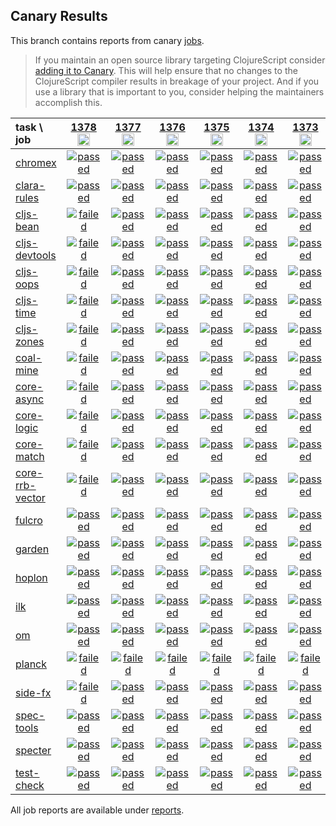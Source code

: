 ## Canary Results

This branch contains reports from canary [jobs](https://github.com/cljs-oss/canary/tree/jobs).

> If you maintain an open source library targeting ClojureScript consider [adding it to Canary](https://github.com/cljs-oss/canary/tree/master#how-to-participate). This will help ensure that no changes to the ClojureScript compiler results in breakage of your project. And if you use a library that is important to you, consider helping the maintainers accomplish this.

[//]: # (begin_overview_table)

| task \ job | <a href="reports/2020/04/18/job-001378-1.10.731-e6613142" title="job #1378&#xA;&#xA;job&#xA;&#xA;requested by BinaryAge Bot (@babot) on 2020-04-18T11:02:06Z">1378<br/><img width=20 height=20 src="https://avatars0.githubusercontent.com/u/1476765?v=4&s=60"></a> | <a href="reports/2020/04/17/job-001377-1.10.731-e6613142" title="job #1377&#xA;&#xA;job&#xA;&#xA;requested by BinaryAge Bot (@babot) on 2020-04-17T11:02:28Z">1377<br/><img width=20 height=20 src="https://avatars0.githubusercontent.com/u/1476765?v=4&s=60"></a> | <a href="reports/2020/04/16/job-001376-1.10.731-e6613142" title="job #1376&#xA;&#xA;job&#xA;&#xA;requested by BinaryAge Bot (@babot) on 2020-04-16T11:02:14Z">1376<br/><img width=20 height=20 src="https://avatars0.githubusercontent.com/u/1476765?v=4&s=60"></a> | <a href="reports/2020/04/15/job-001375-1.10.731-e6613142" title="job #1375&#xA;&#xA;job&#xA;&#xA;requested by BinaryAge Bot (@babot) on 2020-04-15T11:03:26Z">1375<br/><img width=20 height=20 src="https://avatars0.githubusercontent.com/u/1476765?v=4&s=60"></a> | <a href="reports/2020/04/14/job-001374-1.10.729-8db5b768" title="job #1374&#xA;&#xA;job&#xA;&#xA;requested by BinaryAge Bot (@babot) on 2020-04-14T11:02:18Z">1374<br/><img width=20 height=20 src="https://avatars0.githubusercontent.com/u/1476765?v=4&s=60"></a> | <a href="reports/2020/04/13/job-001373-1.10.721-f83b1f76" title="job #1373&#xA;&#xA;job&#xA;&#xA;requested by BinaryAge Bot (@babot) on 2020-04-13T11:02:18Z">1373<br/><img width=20 height=20 src="https://avatars0.githubusercontent.com/u/1476765?v=4&s=60"></a> | <a href="reports/2020/04/12/job-001372-1.10.717-9e0a84e8" title="job #1372&#xA;&#xA;job&#xA;&#xA;requested by BinaryAge Bot (@babot) on 2020-04-12T11:02:35Z">1372<br/><img width=20 height=20 src="https://avatars0.githubusercontent.com/u/1476765?v=4&s=60"></a> | <a href="reports/2020/04/11/job-001371-1.10.702-8c7bc5e4" title="job #1371&#xA;&#xA;job&#xA;&#xA;requested by BinaryAge Bot (@babot) on 2020-04-11T11:02:31Z">1371<br/><img width=20 height=20 src="https://avatars0.githubusercontent.com/u/1476765?v=4&s=60"></a> | <a href="reports/2020/04/10/job-001370-1.10.685-5cd08b49" title="job #1370&#xA;&#xA;job&#xA;&#xA;requested by BinaryAge Bot (@babot) on 2020-04-10T11:02:27Z">1370<br/><img width=20 height=20 src="https://avatars0.githubusercontent.com/u/1476765?v=4&s=60"></a> | <a href="reports/2020/04/09/job-001369-1.10.677-77c7cab5" title="job #1369&#xA;&#xA;job&#xA;&#xA;requested by BinaryAge Bot (@babot) on 2020-04-09T11:02:00Z">1369<br/><img width=20 height=20 src="https://avatars0.githubusercontent.com/u/1476765?v=4&s=60"></a> |
| :--- | :---: | :---: | :---: | :---: | :---: | :---: | :---: | :---: | :---: | :---: |
| [chromex](https://github.com/binaryage/chromex) | <a href="reports/2020/04/18/job-001378-1.10.731-e6613142#-chromex"><img title="passed" src="http://box.binaryage.com/s-passed.svg"><a> | <a href="reports/2020/04/17/job-001377-1.10.731-e6613142#-chromex"><img title="passed" src="http://box.binaryage.com/s-passed.svg"><a> | <a href="reports/2020/04/16/job-001376-1.10.731-e6613142#-chromex"><img title="passed" src="http://box.binaryage.com/s-passed.svg"><a> | <a href="reports/2020/04/15/job-001375-1.10.731-e6613142#-chromex"><img title="passed" src="http://box.binaryage.com/s-passed.svg"><a> | <a href="reports/2020/04/14/job-001374-1.10.729-8db5b768#-chromex"><img title="passed" src="http://box.binaryage.com/s-passed.svg"><a> | <a href="reports/2020/04/13/job-001373-1.10.721-f83b1f76#-chromex"><img title="passed" src="http://box.binaryage.com/s-passed.svg"><a> | <a href="reports/2020/04/12/job-001372-1.10.717-9e0a84e8#-chromex"><img title="passed" src="http://box.binaryage.com/s-passed.svg"><a> | <a href="reports/2020/04/11/job-001371-1.10.702-8c7bc5e4#-chromex"><img title="passed" src="http://box.binaryage.com/s-passed.svg"><a> | <a href="reports/2020/04/10/job-001370-1.10.685-5cd08b49#-chromex"><img title="passed" src="http://box.binaryage.com/s-passed.svg"><a> | <a href="reports/2020/04/09/job-001369-1.10.677-77c7cab5#-chromex"><img title="passed" src="http://box.binaryage.com/s-passed.svg"><a> |
| [clara-rules](https://github.com/cerner/clara-rules) | <a href="reports/2020/04/18/job-001378-1.10.731-e6613142#-clara-rules"><img title="passed" src="http://box.binaryage.com/s-passed.svg"><a> | <a href="reports/2020/04/17/job-001377-1.10.731-e6613142#-clara-rules"><img title="passed" src="http://box.binaryage.com/s-passed.svg"><a> | <a href="reports/2020/04/16/job-001376-1.10.731-e6613142#-clara-rules"><img title="passed" src="http://box.binaryage.com/s-passed.svg"><a> | <a href="reports/2020/04/15/job-001375-1.10.731-e6613142#-clara-rules"><img title="passed" src="http://box.binaryage.com/s-passed.svg"><a> | <a href="reports/2020/04/14/job-001374-1.10.729-8db5b768#-clara-rules"><img title="passed" src="http://box.binaryage.com/s-passed.svg"><a> | <a href="reports/2020/04/13/job-001373-1.10.721-f83b1f76#-clara-rules"><img title="passed" src="http://box.binaryage.com/s-passed.svg"><a> | <a href="reports/2020/04/12/job-001372-1.10.717-9e0a84e8#-clara-rules"><img title="passed" src="http://box.binaryage.com/s-passed.svg"><a> | <a href="reports/2020/04/11/job-001371-1.10.702-8c7bc5e4#-clara-rules"><img title="failed" src="http://box.binaryage.com/s-failed.svg"><a> | <a href="reports/2020/04/10/job-001370-1.10.685-5cd08b49#-clara-rules"><img title="passed" src="http://box.binaryage.com/s-passed.svg"><a> | <a href="reports/2020/04/09/job-001369-1.10.677-77c7cab5#-clara-rules"><img title="passed" src="http://box.binaryage.com/s-passed.svg"><a> |
| [cljs-bean](https://github.com/mfikes/cljs-bean) | <a href="reports/2020/04/18/job-001378-1.10.731-e6613142#-cljs-bean"><img title="failed" src="http://box.binaryage.com/s-failed.svg"><a> | <a href="reports/2020/04/17/job-001377-1.10.731-e6613142#-cljs-bean"><img title="passed" src="http://box.binaryage.com/s-passed.svg"><a> | <a href="reports/2020/04/16/job-001376-1.10.731-e6613142#-cljs-bean"><img title="passed" src="http://box.binaryage.com/s-passed.svg"><a> | <a href="reports/2020/04/15/job-001375-1.10.731-e6613142#-cljs-bean"><img title="passed" src="http://box.binaryage.com/s-passed.svg"><a> | <a href="reports/2020/04/14/job-001374-1.10.729-8db5b768#-cljs-bean"><img title="passed" src="http://box.binaryage.com/s-passed.svg"><a> | <a href="reports/2020/04/13/job-001373-1.10.721-f83b1f76#-cljs-bean"><img title="passed" src="http://box.binaryage.com/s-passed.svg"><a> | <a href="reports/2020/04/12/job-001372-1.10.717-9e0a84e8#-cljs-bean"><img title="passed" src="http://box.binaryage.com/s-passed.svg"><a> | <a href="reports/2020/04/11/job-001371-1.10.702-8c7bc5e4#-cljs-bean"><img title="passed" src="http://box.binaryage.com/s-passed.svg"><a> | <a href="reports/2020/04/10/job-001370-1.10.685-5cd08b49#-cljs-bean"><img title="passed" src="http://box.binaryage.com/s-passed.svg"><a> | <a href="reports/2020/04/09/job-001369-1.10.677-77c7cab5#-cljs-bean"><img title="passed" src="http://box.binaryage.com/s-passed.svg"><a> |
| [cljs-devtools](https://github.com/binaryage/cljs-devtools) | <a href="reports/2020/04/18/job-001378-1.10.731-e6613142#-cljs-devtools"><img title="failed" src="http://box.binaryage.com/s-failed.svg"><a> | <a href="reports/2020/04/17/job-001377-1.10.731-e6613142#-cljs-devtools"><img title="passed" src="http://box.binaryage.com/s-passed.svg"><a> | <a href="reports/2020/04/16/job-001376-1.10.731-e6613142#-cljs-devtools"><img title="passed" src="http://box.binaryage.com/s-passed.svg"><a> | <a href="reports/2020/04/15/job-001375-1.10.731-e6613142#-cljs-devtools"><img title="passed" src="http://box.binaryage.com/s-passed.svg"><a> | <a href="reports/2020/04/14/job-001374-1.10.729-8db5b768#-cljs-devtools"><img title="passed" src="http://box.binaryage.com/s-passed.svg"><a> | <a href="reports/2020/04/13/job-001373-1.10.721-f83b1f76#-cljs-devtools"><img title="passed" src="http://box.binaryage.com/s-passed.svg"><a> | <a href="reports/2020/04/12/job-001372-1.10.717-9e0a84e8#-cljs-devtools"><img title="passed" src="http://box.binaryage.com/s-passed.svg"><a> | <a href="reports/2020/04/11/job-001371-1.10.702-8c7bc5e4#-cljs-devtools"><img title="passed" src="http://box.binaryage.com/s-passed.svg"><a> | <a href="reports/2020/04/10/job-001370-1.10.685-5cd08b49#-cljs-devtools"><img title="passed" src="http://box.binaryage.com/s-passed.svg"><a> | <a href="reports/2020/04/09/job-001369-1.10.677-77c7cab5#-cljs-devtools"><img title="passed" src="http://box.binaryage.com/s-passed.svg"><a> |
| [cljs-oops](https://github.com/binaryage/cljs-oops) | <a href="reports/2020/04/18/job-001378-1.10.731-e6613142#-cljs-oops"><img title="failed" src="http://box.binaryage.com/s-failed.svg"><a> | <a href="reports/2020/04/17/job-001377-1.10.731-e6613142#-cljs-oops"><img title="passed" src="http://box.binaryage.com/s-passed.svg"><a> | <a href="reports/2020/04/16/job-001376-1.10.731-e6613142#-cljs-oops"><img title="passed" src="http://box.binaryage.com/s-passed.svg"><a> | <a href="reports/2020/04/15/job-001375-1.10.731-e6613142#-cljs-oops"><img title="passed" src="http://box.binaryage.com/s-passed.svg"><a> | <a href="reports/2020/04/14/job-001374-1.10.729-8db5b768#-cljs-oops"><img title="passed" src="http://box.binaryage.com/s-passed.svg"><a> | <a href="reports/2020/04/13/job-001373-1.10.721-f83b1f76#-cljs-oops"><img title="passed" src="http://box.binaryage.com/s-passed.svg"><a> | <a href="reports/2020/04/12/job-001372-1.10.717-9e0a84e8#-cljs-oops"><img title="passed" src="http://box.binaryage.com/s-passed.svg"><a> | <a href="reports/2020/04/11/job-001371-1.10.702-8c7bc5e4#-cljs-oops"><img title="passed" src="http://box.binaryage.com/s-passed.svg"><a> | <a href="reports/2020/04/10/job-001370-1.10.685-5cd08b49#-cljs-oops"><img title="passed" src="http://box.binaryage.com/s-passed.svg"><a> | <a href="reports/2020/04/09/job-001369-1.10.677-77c7cab5#-cljs-oops"><img title="passed" src="http://box.binaryage.com/s-passed.svg"><a> |
| [cljs-time](https://github.com/andrewmcveigh/cljs-time) | <a href="reports/2020/04/18/job-001378-1.10.731-e6613142#-cljs-time"><img title="failed" src="http://box.binaryage.com/s-failed.svg"><a> | <a href="reports/2020/04/17/job-001377-1.10.731-e6613142#-cljs-time"><img title="passed" src="http://box.binaryage.com/s-passed.svg"><a> | <a href="reports/2020/04/16/job-001376-1.10.731-e6613142#-cljs-time"><img title="passed" src="http://box.binaryage.com/s-passed.svg"><a> | <a href="reports/2020/04/15/job-001375-1.10.731-e6613142#-cljs-time"><img title="passed" src="http://box.binaryage.com/s-passed.svg"><a> | <a href="reports/2020/04/14/job-001374-1.10.729-8db5b768#-cljs-time"><img title="passed" src="http://box.binaryage.com/s-passed.svg"><a> | <a href="reports/2020/04/13/job-001373-1.10.721-f83b1f76#-cljs-time"><img title="passed" src="http://box.binaryage.com/s-passed.svg"><a> | <a href="reports/2020/04/12/job-001372-1.10.717-9e0a84e8#-cljs-time"><img title="passed" src="http://box.binaryage.com/s-passed.svg"><a> | <a href="reports/2020/04/11/job-001371-1.10.702-8c7bc5e4#-cljs-time"><img title="passed" src="http://box.binaryage.com/s-passed.svg"><a> | <a href="reports/2020/04/10/job-001370-1.10.685-5cd08b49#-cljs-time"><img title="passed" src="http://box.binaryage.com/s-passed.svg"><a> | <a href="reports/2020/04/09/job-001369-1.10.677-77c7cab5#-cljs-time"><img title="passed" src="http://box.binaryage.com/s-passed.svg"><a> |
| [cljs-zones](https://github.com/binaryage/cljs-zones) | <a href="reports/2020/04/18/job-001378-1.10.731-e6613142#-cljs-zones"><img title="failed" src="http://box.binaryage.com/s-failed.svg"><a> | <a href="reports/2020/04/17/job-001377-1.10.731-e6613142#-cljs-zones"><img title="passed" src="http://box.binaryage.com/s-passed.svg"><a> | <a href="reports/2020/04/16/job-001376-1.10.731-e6613142#-cljs-zones"><img title="passed" src="http://box.binaryage.com/s-passed.svg"><a> | <a href="reports/2020/04/15/job-001375-1.10.731-e6613142#-cljs-zones"><img title="passed" src="http://box.binaryage.com/s-passed.svg"><a> | <a href="reports/2020/04/14/job-001374-1.10.729-8db5b768#-cljs-zones"><img title="passed" src="http://box.binaryage.com/s-passed.svg"><a> | <a href="reports/2020/04/13/job-001373-1.10.721-f83b1f76#-cljs-zones"><img title="passed" src="http://box.binaryage.com/s-passed.svg"><a> | <a href="reports/2020/04/12/job-001372-1.10.717-9e0a84e8#-cljs-zones"><img title="passed" src="http://box.binaryage.com/s-passed.svg"><a> | <a href="reports/2020/04/11/job-001371-1.10.702-8c7bc5e4#-cljs-zones"><img title="failed" src="http://box.binaryage.com/s-failed.svg"><a> | <a href="reports/2020/04/10/job-001370-1.10.685-5cd08b49#-cljs-zones"><img title="passed" src="http://box.binaryage.com/s-passed.svg"><a> | <a href="reports/2020/04/09/job-001369-1.10.677-77c7cab5#-cljs-zones"><img title="passed" src="http://box.binaryage.com/s-passed.svg"><a> |
| [coal-mine](https://github.com/mfikes/coal-mine) | <a href="reports/2020/04/18/job-001378-1.10.731-e6613142#-coal-mine"><img title="failed" src="http://box.binaryage.com/s-failed.svg"><a> | <a href="reports/2020/04/17/job-001377-1.10.731-e6613142#-coal-mine"><img title="passed" src="http://box.binaryage.com/s-passed.svg"><a> | <a href="reports/2020/04/16/job-001376-1.10.731-e6613142#-coal-mine"><img title="passed" src="http://box.binaryage.com/s-passed.svg"><a> | <a href="reports/2020/04/15/job-001375-1.10.731-e6613142#-coal-mine"><img title="passed" src="http://box.binaryage.com/s-passed.svg"><a> | <a href="reports/2020/04/14/job-001374-1.10.729-8db5b768#-coal-mine"><img title="passed" src="http://box.binaryage.com/s-passed.svg"><a> | <a href="reports/2020/04/13/job-001373-1.10.721-f83b1f76#-coal-mine"><img title="passed" src="http://box.binaryage.com/s-passed.svg"><a> | <a href="reports/2020/04/12/job-001372-1.10.717-9e0a84e8#-coal-mine"><img title="passed" src="http://box.binaryage.com/s-passed.svg"><a> | <a href="reports/2020/04/11/job-001371-1.10.702-8c7bc5e4#-coal-mine"><img title="failed" src="http://box.binaryage.com/s-failed.svg"><a> | <a href="reports/2020/04/10/job-001370-1.10.685-5cd08b49#-coal-mine"><img title="passed" src="http://box.binaryage.com/s-passed.svg"><a> | <a href="reports/2020/04/09/job-001369-1.10.677-77c7cab5#-coal-mine"><img title="passed" src="http://box.binaryage.com/s-passed.svg"><a> |
| [core-async](https://github.com/clojure/core.async) | <a href="reports/2020/04/18/job-001378-1.10.731-e6613142#-core-async"><img title="failed" src="http://box.binaryage.com/s-failed.svg"><a> | <a href="reports/2020/04/17/job-001377-1.10.731-e6613142#-core-async"><img title="passed" src="http://box.binaryage.com/s-passed.svg"><a> | <a href="reports/2020/04/16/job-001376-1.10.731-e6613142#-core-async"><img title="passed" src="http://box.binaryage.com/s-passed.svg"><a> | <a href="reports/2020/04/15/job-001375-1.10.731-e6613142#-core-async"><img title="passed" src="http://box.binaryage.com/s-passed.svg"><a> | <a href="reports/2020/04/14/job-001374-1.10.729-8db5b768#-core-async"><img title="passed" src="http://box.binaryage.com/s-passed.svg"><a> | <a href="reports/2020/04/13/job-001373-1.10.721-f83b1f76#-core-async"><img title="passed" src="http://box.binaryage.com/s-passed.svg"><a> | <a href="reports/2020/04/12/job-001372-1.10.717-9e0a84e8#-core-async"><img title="passed" src="http://box.binaryage.com/s-passed.svg"><a> | <a href="reports/2020/04/11/job-001371-1.10.702-8c7bc5e4#-core-async"><img title="failed" src="http://box.binaryage.com/s-failed.svg"><a> | <a href="reports/2020/04/10/job-001370-1.10.685-5cd08b49#-core-async"><img title="passed" src="http://box.binaryage.com/s-passed.svg"><a> | <a href="reports/2020/04/09/job-001369-1.10.677-77c7cab5#-core-async"><img title="passed" src="http://box.binaryage.com/s-passed.svg"><a> |
| [core-logic](https://github.com/clojure/core.logic) | <a href="reports/2020/04/18/job-001378-1.10.731-e6613142#-core-logic"><img title="failed" src="http://box.binaryage.com/s-failed.svg"><a> | <a href="reports/2020/04/17/job-001377-1.10.731-e6613142#-core-logic"><img title="passed" src="http://box.binaryage.com/s-passed.svg"><a> | <a href="reports/2020/04/16/job-001376-1.10.731-e6613142#-core-logic"><img title="passed" src="http://box.binaryage.com/s-passed.svg"><a> | <a href="reports/2020/04/15/job-001375-1.10.731-e6613142#-core-logic"><img title="passed" src="http://box.binaryage.com/s-passed.svg"><a> | <a href="reports/2020/04/14/job-001374-1.10.729-8db5b768#-core-logic"><img title="passed" src="http://box.binaryage.com/s-passed.svg"><a> | <a href="reports/2020/04/13/job-001373-1.10.721-f83b1f76#-core-logic"><img title="passed" src="http://box.binaryage.com/s-passed.svg"><a> | <a href="reports/2020/04/12/job-001372-1.10.717-9e0a84e8#-core-logic"><img title="passed" src="http://box.binaryage.com/s-passed.svg"><a> | <a href="reports/2020/04/11/job-001371-1.10.702-8c7bc5e4#-core-logic"><img title="passed" src="http://box.binaryage.com/s-passed.svg"><a> | <a href="reports/2020/04/10/job-001370-1.10.685-5cd08b49#-core-logic"><img title="passed" src="http://box.binaryage.com/s-passed.svg"><a> | <a href="reports/2020/04/09/job-001369-1.10.677-77c7cab5#-core-logic"><img title="passed" src="http://box.binaryage.com/s-passed.svg"><a> |
| [core-match](https://github.com/clojure/core.match) | <a href="reports/2020/04/18/job-001378-1.10.731-e6613142#-core-match"><img title="failed" src="http://box.binaryage.com/s-failed.svg"><a> | <a href="reports/2020/04/17/job-001377-1.10.731-e6613142#-core-match"><img title="passed" src="http://box.binaryage.com/s-passed.svg"><a> | <a href="reports/2020/04/16/job-001376-1.10.731-e6613142#-core-match"><img title="passed" src="http://box.binaryage.com/s-passed.svg"><a> | <a href="reports/2020/04/15/job-001375-1.10.731-e6613142#-core-match"><img title="passed" src="http://box.binaryage.com/s-passed.svg"><a> | <a href="reports/2020/04/14/job-001374-1.10.729-8db5b768#-core-match"><img title="passed" src="http://box.binaryage.com/s-passed.svg"><a> | <a href="reports/2020/04/13/job-001373-1.10.721-f83b1f76#-core-match"><img title="passed" src="http://box.binaryage.com/s-passed.svg"><a> | <a href="reports/2020/04/12/job-001372-1.10.717-9e0a84e8#-core-match"><img title="passed" src="http://box.binaryage.com/s-passed.svg"><a> | <a href="reports/2020/04/11/job-001371-1.10.702-8c7bc5e4#-core-match"><img title="passed" src="http://box.binaryage.com/s-passed.svg"><a> | <a href="reports/2020/04/10/job-001370-1.10.685-5cd08b49#-core-match"><img title="passed" src="http://box.binaryage.com/s-passed.svg"><a> | <a href="reports/2020/04/09/job-001369-1.10.677-77c7cab5#-core-match"><img title="passed" src="http://box.binaryage.com/s-passed.svg"><a> |
| [core-rrb-vector](https://github.com/clojure/core.rrb-vector) | <a href="reports/2020/04/18/job-001378-1.10.731-e6613142#-core-rrb-vector"><img title="failed" src="http://box.binaryage.com/s-failed.svg"><a> | <a href="reports/2020/04/17/job-001377-1.10.731-e6613142#-core-rrb-vector"><img title="passed" src="http://box.binaryage.com/s-passed.svg"><a> | <a href="reports/2020/04/16/job-001376-1.10.731-e6613142#-core-rrb-vector"><img title="passed" src="http://box.binaryage.com/s-passed.svg"><a> | <a href="reports/2020/04/15/job-001375-1.10.731-e6613142#-core-rrb-vector"><img title="passed" src="http://box.binaryage.com/s-passed.svg"><a> | <a href="reports/2020/04/14/job-001374-1.10.729-8db5b768#-core-rrb-vector"><img title="passed" src="http://box.binaryage.com/s-passed.svg"><a> | <a href="reports/2020/04/13/job-001373-1.10.721-f83b1f76#-core-rrb-vector"><img title="passed" src="http://box.binaryage.com/s-passed.svg"><a> | <a href="reports/2020/04/12/job-001372-1.10.717-9e0a84e8#-core-rrb-vector"><img title="passed" src="http://box.binaryage.com/s-passed.svg"><a> | <a href="reports/2020/04/11/job-001371-1.10.702-8c7bc5e4#-core-rrb-vector"><img title="passed" src="http://box.binaryage.com/s-passed.svg"><a> | <a href="reports/2020/04/10/job-001370-1.10.685-5cd08b49#-core-rrb-vector"><img title="passed" src="http://box.binaryage.com/s-passed.svg"><a> | <a href="reports/2020/04/09/job-001369-1.10.677-77c7cab5#-core-rrb-vector"><img title="passed" src="http://box.binaryage.com/s-passed.svg"><a> |
| [fulcro](https://github.com/fulcrologic/fulcro) | <a href="reports/2020/04/18/job-001378-1.10.731-e6613142#-fulcro"><img title="passed" src="http://box.binaryage.com/s-passed.svg"><a> | <a href="reports/2020/04/17/job-001377-1.10.731-e6613142#-fulcro"><img title="passed" src="http://box.binaryage.com/s-passed.svg"><a> | <a href="reports/2020/04/16/job-001376-1.10.731-e6613142#-fulcro"><img title="passed" src="http://box.binaryage.com/s-passed.svg"><a> | <a href="reports/2020/04/15/job-001375-1.10.731-e6613142#-fulcro"><img title="passed" src="http://box.binaryage.com/s-passed.svg"><a> | <a href="reports/2020/04/14/job-001374-1.10.729-8db5b768#-fulcro"><img title="passed" src="http://box.binaryage.com/s-passed.svg"><a> | <a href="reports/2020/04/13/job-001373-1.10.721-f83b1f76#-fulcro"><img title="passed" src="http://box.binaryage.com/s-passed.svg"><a> | <a href="reports/2020/04/12/job-001372-1.10.717-9e0a84e8#-fulcro"><img title="passed" src="http://box.binaryage.com/s-passed.svg"><a> | <a href="reports/2020/04/11/job-001371-1.10.702-8c7bc5e4#-fulcro"><img title="passed" src="http://box.binaryage.com/s-passed.svg"><a> | <a href="reports/2020/04/10/job-001370-1.10.685-5cd08b49#-fulcro"><img title="passed" src="http://box.binaryage.com/s-passed.svg"><a> | <a href="reports/2020/04/09/job-001369-1.10.677-77c7cab5#-fulcro"><img title="passed" src="http://box.binaryage.com/s-passed.svg"><a> |
| [garden](https://github.com/noprompt/garden) | <a href="reports/2020/04/18/job-001378-1.10.731-e6613142#-garden"><img title="passed" src="http://box.binaryage.com/s-passed.svg"><a> | <a href="reports/2020/04/17/job-001377-1.10.731-e6613142#-garden"><img title="passed" src="http://box.binaryage.com/s-passed.svg"><a> | <a href="reports/2020/04/16/job-001376-1.10.731-e6613142#-garden"><img title="passed" src="http://box.binaryage.com/s-passed.svg"><a> | <a href="reports/2020/04/15/job-001375-1.10.731-e6613142#-garden"><img title="passed" src="http://box.binaryage.com/s-passed.svg"><a> | <a href="reports/2020/04/14/job-001374-1.10.729-8db5b768#-garden"><img title="passed" src="http://box.binaryage.com/s-passed.svg"><a> | <a href="reports/2020/04/13/job-001373-1.10.721-f83b1f76#-garden"><img title="passed" src="http://box.binaryage.com/s-passed.svg"><a> | <a href="reports/2020/04/12/job-001372-1.10.717-9e0a84e8#-garden"><img title="passed" src="http://box.binaryage.com/s-passed.svg"><a> | <a href="reports/2020/04/11/job-001371-1.10.702-8c7bc5e4#-garden"><img title="passed" src="http://box.binaryage.com/s-passed.svg"><a> | <a href="reports/2020/04/10/job-001370-1.10.685-5cd08b49#-garden"><img title="passed" src="http://box.binaryage.com/s-passed.svg"><a> | <a href="reports/2020/04/09/job-001369-1.10.677-77c7cab5#-garden"><img title="passed" src="http://box.binaryage.com/s-passed.svg"><a> |
| [hoplon](https://github.com/hoplon/hoplon) | <a href="reports/2020/04/18/job-001378-1.10.731-e6613142#-hoplon"><img title="passed" src="http://box.binaryage.com/s-passed.svg"><a> | <a href="reports/2020/04/17/job-001377-1.10.731-e6613142#-hoplon"><img title="passed" src="http://box.binaryage.com/s-passed.svg"><a> | <a href="reports/2020/04/16/job-001376-1.10.731-e6613142#-hoplon"><img title="passed" src="http://box.binaryage.com/s-passed.svg"><a> | <a href="reports/2020/04/15/job-001375-1.10.731-e6613142#-hoplon"><img title="passed" src="http://box.binaryage.com/s-passed.svg"><a> | <a href="reports/2020/04/14/job-001374-1.10.729-8db5b768#-hoplon"><img title="passed" src="http://box.binaryage.com/s-passed.svg"><a> | <a href="reports/2020/04/13/job-001373-1.10.721-f83b1f76#-hoplon"><img title="passed" src="http://box.binaryage.com/s-passed.svg"><a> | <a href="reports/2020/04/12/job-001372-1.10.717-9e0a84e8#-hoplon"><img title="passed" src="http://box.binaryage.com/s-passed.svg"><a> | <a href="reports/2020/04/11/job-001371-1.10.702-8c7bc5e4#-hoplon"><img title="passed" src="http://box.binaryage.com/s-passed.svg"><a> | <a href="reports/2020/04/10/job-001370-1.10.685-5cd08b49#-hoplon"><img title="passed" src="http://box.binaryage.com/s-passed.svg"><a> | <a href="reports/2020/04/09/job-001369-1.10.677-77c7cab5#-hoplon"><img title="passed" src="http://box.binaryage.com/s-passed.svg"><a> |
| [ilk](https://github.com/mfikes/ilk) | <a href="reports/2020/04/18/job-001378-1.10.731-e6613142#-ilk"><img title="passed" src="http://box.binaryage.com/s-passed.svg"><a> | <a href="reports/2020/04/17/job-001377-1.10.731-e6613142#-ilk"><img title="passed" src="http://box.binaryage.com/s-passed.svg"><a> | <a href="reports/2020/04/16/job-001376-1.10.731-e6613142#-ilk"><img title="passed" src="http://box.binaryage.com/s-passed.svg"><a> | <a href="reports/2020/04/15/job-001375-1.10.731-e6613142#-ilk"><img title="passed" src="http://box.binaryage.com/s-passed.svg"><a> | <a href="reports/2020/04/14/job-001374-1.10.729-8db5b768#-ilk"><img title="passed" src="http://box.binaryage.com/s-passed.svg"><a> | <a href="reports/2020/04/13/job-001373-1.10.721-f83b1f76#-ilk"><img title="passed" src="http://box.binaryage.com/s-passed.svg"><a> | <a href="reports/2020/04/12/job-001372-1.10.717-9e0a84e8#-ilk"><img title="passed" src="http://box.binaryage.com/s-passed.svg"><a> | <a href="reports/2020/04/11/job-001371-1.10.702-8c7bc5e4#-ilk"><img title="passed" src="http://box.binaryage.com/s-passed.svg"><a> | <a href="reports/2020/04/10/job-001370-1.10.685-5cd08b49#-ilk"><img title="passed" src="http://box.binaryage.com/s-passed.svg"><a> | <a href="reports/2020/04/09/job-001369-1.10.677-77c7cab5#-ilk"><img title="passed" src="http://box.binaryage.com/s-passed.svg"><a> |
| [om](https://github.com/omcljs/om) | <a href="reports/2020/04/18/job-001378-1.10.731-e6613142#-om"><img title="passed" src="http://box.binaryage.com/s-passed.svg"><a> | <a href="reports/2020/04/17/job-001377-1.10.731-e6613142#-om"><img title="passed" src="http://box.binaryage.com/s-passed.svg"><a> | <a href="reports/2020/04/16/job-001376-1.10.731-e6613142#-om"><img title="passed" src="http://box.binaryage.com/s-passed.svg"><a> | <a href="reports/2020/04/15/job-001375-1.10.731-e6613142#-om"><img title="passed" src="http://box.binaryage.com/s-passed.svg"><a> | <a href="reports/2020/04/14/job-001374-1.10.729-8db5b768#-om"><img title="passed" src="http://box.binaryage.com/s-passed.svg"><a> | <a href="reports/2020/04/13/job-001373-1.10.721-f83b1f76#-om"><img title="passed" src="http://box.binaryage.com/s-passed.svg"><a> | <a href="reports/2020/04/12/job-001372-1.10.717-9e0a84e8#-om"><img title="passed" src="http://box.binaryage.com/s-passed.svg"><a> | <a href="reports/2020/04/11/job-001371-1.10.702-8c7bc5e4#-om"><img title="failed" src="http://box.binaryage.com/s-failed.svg"><a> | <a href="reports/2020/04/10/job-001370-1.10.685-5cd08b49#-om"><img title="passed" src="http://box.binaryage.com/s-passed.svg"><a> | <a href="reports/2020/04/09/job-001369-1.10.677-77c7cab5#-om"><img title="passed" src="http://box.binaryage.com/s-passed.svg"><a> |
| [planck](https://github.com/planck-repl/planck) | <a href="reports/2020/04/18/job-001378-1.10.731-e6613142#-planck"><img title="failed" src="http://box.binaryage.com/s-failed.svg"><a> | <a href="reports/2020/04/17/job-001377-1.10.731-e6613142#-planck"><img title="failed" src="http://box.binaryage.com/s-failed.svg"><a> | <a href="reports/2020/04/16/job-001376-1.10.731-e6613142#-planck"><img title="failed" src="http://box.binaryage.com/s-failed.svg"><a> | <a href="reports/2020/04/15/job-001375-1.10.731-e6613142#-planck"><img title="failed" src="http://box.binaryage.com/s-failed.svg"><a> | <a href="reports/2020/04/14/job-001374-1.10.729-8db5b768#-planck"><img title="failed" src="http://box.binaryage.com/s-failed.svg"><a> | <a href="reports/2020/04/13/job-001373-1.10.721-f83b1f76#-planck"><img title="failed" src="http://box.binaryage.com/s-failed.svg"><a> | <a href="reports/2020/04/12/job-001372-1.10.717-9e0a84e8#-planck"><img title="failed" src="http://box.binaryage.com/s-failed.svg"><a> | <a href="reports/2020/04/11/job-001371-1.10.702-8c7bc5e4#-planck"><img title="failed" src="http://box.binaryage.com/s-failed.svg"><a> | <a href="reports/2020/04/10/job-001370-1.10.685-5cd08b49#-planck"><img title="passed" src="http://box.binaryage.com/s-passed.svg"><a> | <a href="reports/2020/04/09/job-001369-1.10.677-77c7cab5#-planck"><img title="passed" src="http://box.binaryage.com/s-passed.svg"><a> |
| [side-fx](https://github.com/cljsrn/side-fx) | <a href="reports/2020/04/18/job-001378-1.10.731-e6613142#-side-fx"><img title="failed" src="http://box.binaryage.com/s-failed.svg"><a> | <a href="reports/2020/04/17/job-001377-1.10.731-e6613142#-side-fx"><img title="passed" src="http://box.binaryage.com/s-passed.svg"><a> | <a href="reports/2020/04/16/job-001376-1.10.731-e6613142#-side-fx"><img title="passed" src="http://box.binaryage.com/s-passed.svg"><a> | <a href="reports/2020/04/15/job-001375-1.10.731-e6613142#-side-fx"><img title="passed" src="http://box.binaryage.com/s-passed.svg"><a> | <a href="reports/2020/04/14/job-001374-1.10.729-8db5b768#-side-fx"><img title="passed" src="http://box.binaryage.com/s-passed.svg"><a> | <a href="reports/2020/04/13/job-001373-1.10.721-f83b1f76#-side-fx"><img title="passed" src="http://box.binaryage.com/s-passed.svg"><a> | <a href="reports/2020/04/12/job-001372-1.10.717-9e0a84e8#-side-fx"><img title="passed" src="http://box.binaryage.com/s-passed.svg"><a> | <a href="reports/2020/04/11/job-001371-1.10.702-8c7bc5e4#-side-fx"><img title="passed" src="http://box.binaryage.com/s-passed.svg"><a> | <a href="reports/2020/04/10/job-001370-1.10.685-5cd08b49#-side-fx"><img title="passed" src="http://box.binaryage.com/s-passed.svg"><a> | <a href="reports/2020/04/09/job-001369-1.10.677-77c7cab5#-side-fx"><img title="passed" src="http://box.binaryage.com/s-passed.svg"><a> |
| [spec-tools](https://github.com/metosin/spec-tools) | <a href="reports/2020/04/18/job-001378-1.10.731-e6613142#-spec-tools"><img title="passed" src="http://box.binaryage.com/s-passed.svg"><a> | <a href="reports/2020/04/17/job-001377-1.10.731-e6613142#-spec-tools"><img title="passed" src="http://box.binaryage.com/s-passed.svg"><a> | <a href="reports/2020/04/16/job-001376-1.10.731-e6613142#-spec-tools"><img title="passed" src="http://box.binaryage.com/s-passed.svg"><a> | <a href="reports/2020/04/15/job-001375-1.10.731-e6613142#-spec-tools"><img title="passed" src="http://box.binaryage.com/s-passed.svg"><a> | <a href="reports/2020/04/14/job-001374-1.10.729-8db5b768#-spec-tools"><img title="passed" src="http://box.binaryage.com/s-passed.svg"><a> | <a href="reports/2020/04/13/job-001373-1.10.721-f83b1f76#-spec-tools"><img title="passed" src="http://box.binaryage.com/s-passed.svg"><a> | <a href="reports/2020/04/12/job-001372-1.10.717-9e0a84e8#-spec-tools"><img title="passed" src="http://box.binaryage.com/s-passed.svg"><a> | <a href="reports/2020/04/11/job-001371-1.10.702-8c7bc5e4#-spec-tools"><img title="passed" src="http://box.binaryage.com/s-passed.svg"><a> | <a href="reports/2020/04/10/job-001370-1.10.685-5cd08b49#-spec-tools"><img title="passed" src="http://box.binaryage.com/s-passed.svg"><a> | <a href="reports/2020/04/09/job-001369-1.10.677-77c7cab5#-spec-tools"><img title="passed" src="http://box.binaryage.com/s-passed.svg"><a> |
| [specter](https://github.com/nathanmarz/specter) | <a href="reports/2020/04/18/job-001378-1.10.731-e6613142#-specter"><img title="passed" src="http://box.binaryage.com/s-passed.svg"><a> | <a href="reports/2020/04/17/job-001377-1.10.731-e6613142#-specter"><img title="passed" src="http://box.binaryage.com/s-passed.svg"><a> | <a href="reports/2020/04/16/job-001376-1.10.731-e6613142#-specter"><img title="passed" src="http://box.binaryage.com/s-passed.svg"><a> | <a href="reports/2020/04/15/job-001375-1.10.731-e6613142#-specter"><img title="passed" src="http://box.binaryage.com/s-passed.svg"><a> | <a href="reports/2020/04/14/job-001374-1.10.729-8db5b768#-specter"><img title="passed" src="http://box.binaryage.com/s-passed.svg"><a> | <a href="reports/2020/04/13/job-001373-1.10.721-f83b1f76#-specter"><img title="passed" src="http://box.binaryage.com/s-passed.svg"><a> | <a href="reports/2020/04/12/job-001372-1.10.717-9e0a84e8#-specter"><img title="passed" src="http://box.binaryage.com/s-passed.svg"><a> | <a href="reports/2020/04/11/job-001371-1.10.702-8c7bc5e4#-specter"><img title="failed" src="http://box.binaryage.com/s-failed.svg"><a> | <a href="reports/2020/04/10/job-001370-1.10.685-5cd08b49#-specter"><img title="passed" src="http://box.binaryage.com/s-passed.svg"><a> | <a href="reports/2020/04/09/job-001369-1.10.677-77c7cab5#-specter"><img title="passed" src="http://box.binaryage.com/s-passed.svg"><a> |
| [test-check](https://github.com/clojure/test.check) | <a href="reports/2020/04/18/job-001378-1.10.731-e6613142#-test-check"><img title="passed" src="http://box.binaryage.com/s-passed.svg"><a> | <a href="reports/2020/04/17/job-001377-1.10.731-e6613142#-test-check"><img title="passed" src="http://box.binaryage.com/s-passed.svg"><a> | <a href="reports/2020/04/16/job-001376-1.10.731-e6613142#-test-check"><img title="passed" src="http://box.binaryage.com/s-passed.svg"><a> | <a href="reports/2020/04/15/job-001375-1.10.731-e6613142#-test-check"><img title="passed" src="http://box.binaryage.com/s-passed.svg"><a> | <a href="reports/2020/04/14/job-001374-1.10.729-8db5b768#-test-check"><img title="passed" src="http://box.binaryage.com/s-passed.svg"><a> | <a href="reports/2020/04/13/job-001373-1.10.721-f83b1f76#-test-check"><img title="passed" src="http://box.binaryage.com/s-passed.svg"><a> | <a href="reports/2020/04/12/job-001372-1.10.717-9e0a84e8#-test-check"><img title="passed" src="http://box.binaryage.com/s-passed.svg"><a> | <a href="reports/2020/04/11/job-001371-1.10.702-8c7bc5e4#-test-check"><img title="passed" src="http://box.binaryage.com/s-passed.svg"><a> | <a href="reports/2020/04/10/job-001370-1.10.685-5cd08b49#-test-check"><img title="passed" src="http://box.binaryage.com/s-passed.svg"><a> | <a href="reports/2020/04/09/job-001369-1.10.677-77c7cab5#-test-check"><img title="passed" src="http://box.binaryage.com/s-passed.svg"><a> |

[//]: # (end_overview_table)

All job reports are available under [reports](reports).
